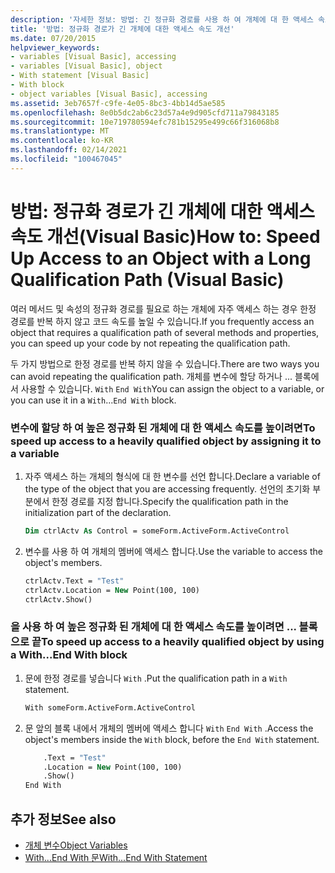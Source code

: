 ```yaml
---
description: '자세한 정보: 방법: 긴 정규화 경로를 사용 하 여 개체에 대 한 액세스 속도 향상 (Visual Basic)'
title: '방법: 정규화 경로가 긴 개체에 대한 액세스 속도 개선'
ms.date: 07/20/2015
helpviewer_keywords:
- variables [Visual Basic], accessing
- variables [Visual Basic], object
- With statement [Visual Basic]
- With block
- object variables [Visual Basic], accessing
ms.assetid: 3eb7657f-c9fe-4e05-8bc3-4bb14d5ae585
ms.openlocfilehash: 8e0b5dc2ab6c23d57a4e9d905cfd711a79843185
ms.sourcegitcommit: 10e719780594efc781b15295e499c66f316068b8
ms.translationtype: MT
ms.contentlocale: ko-KR
ms.lasthandoff: 02/14/2021
ms.locfileid: "100467045"
---
```

# <a name="how-to-speed-up-access-to-an-object-with-a-long-qualification-path-visual-basic"></a><span data-ttu-id="dcd14-103">방법: 정규화 경로가 긴 개체에 대한 액세스 속도 개선(Visual Basic)</span><span class="sxs-lookup"><span data-stu-id="dcd14-103">How to: Speed Up Access to an Object with a Long Qualification Path (Visual Basic)</span></span>

<span data-ttu-id="dcd14-104">여러 메서드 및 속성의 정규화 경로를 필요로 하는 개체에 자주 액세스 하는 경우 한정 경로를 반복 하지 않고 코드 속도를 높일 수 있습니다.</span><span class="sxs-lookup"><span data-stu-id="dcd14-104">If you frequently access an object that requires a qualification path of several methods and properties, you can speed up your code by not repeating the qualification path.</span></span>

<span data-ttu-id="dcd14-105">두 가지 방법으로 한정 경로를 반복 하지 않을 수 있습니다.</span><span class="sxs-lookup"><span data-stu-id="dcd14-105">There are two ways you can avoid repeating the qualification path.</span></span> <span data-ttu-id="dcd14-106">개체를 변수에 할당 하거나 ... 블록에서 사용할 수 있습니다. `With` `End With`</span><span class="sxs-lookup"><span data-stu-id="dcd14-106">You can assign the object to a variable, or you can use it in a `With`...`End With` block.</span></span>

### <a name="to-speed-up-access-to-a-heavily-qualified-object-by-assigning-it-to-a-variable"></a><span data-ttu-id="dcd14-107">변수에 할당 하 여 높은 정규화 된 개체에 대 한 액세스 속도를 높이려면</span><span class="sxs-lookup"><span data-stu-id="dcd14-107">To speed up access to a heavily qualified object by assigning it to a variable</span></span>

1. <span data-ttu-id="dcd14-108">자주 액세스 하는 개체의 형식에 대 한 변수를 선언 합니다.</span><span class="sxs-lookup"><span data-stu-id="dcd14-108">Declare a variable of the type of the object that you are accessing frequently.</span></span> <span data-ttu-id="dcd14-109">선언의 초기화 부분에서 한정 경로를 지정 합니다.</span><span class="sxs-lookup"><span data-stu-id="dcd14-109">Specify the qualification path in the initialization part of the declaration.</span></span>

    ```vb
    Dim ctrlActv As Control = someForm.ActiveForm.ActiveControl
    ```

2. <span data-ttu-id="dcd14-110">변수를 사용 하 여 개체의 멤버에 액세스 합니다.</span><span class="sxs-lookup"><span data-stu-id="dcd14-110">Use the variable to access the object's members.</span></span>

    ```vb
    ctrlActv.Text = "Test"
    ctrlActv.Location = New Point(100, 100)
    ctrlActv.Show()
    ```

### <a name="to-speed-up-access-to-a-heavily-qualified-object-by-using-a-withend-with-block"></a><span data-ttu-id="dcd14-111">을 사용 하 여 높은 정규화 된 개체에 대 한 액세스 속도를 높이려면 ... 블록으로 끝</span><span class="sxs-lookup"><span data-stu-id="dcd14-111">To speed up access to a heavily qualified object by using a With...End With block</span></span>

1. <span data-ttu-id="dcd14-112">문에 한정 경로를 넣습니다 `With` .</span><span class="sxs-lookup"><span data-stu-id="dcd14-112">Put the qualification path in a `With` statement.</span></span>

    ```vb
    With someForm.ActiveForm.ActiveControl
    ```

2. <span data-ttu-id="dcd14-113">문 앞의 블록 내에서 개체의 멤버에 액세스 합니다 `With` `End With` .</span><span class="sxs-lookup"><span data-stu-id="dcd14-113">Access the object's members inside the `With` block, before the `End With` statement.</span></span>

    ```vb
        .Text = "Test"
        .Location = New Point(100, 100)
        .Show()
    End With
    ```

## <a name="see-also"></a><span data-ttu-id="dcd14-114">추가 정보</span><span class="sxs-lookup"><span data-stu-id="dcd14-114">See also</span></span>

- [<span data-ttu-id="dcd14-115">개체 변수</span><span class="sxs-lookup"><span data-stu-id="dcd14-115">Object Variables</span></span>](object-variables.md)
- [<span data-ttu-id="dcd14-116">With...End With 문</span><span class="sxs-lookup"><span data-stu-id="dcd14-116">With...End With Statement</span></span>](../../../language-reference/statements/with-end-with-statement.md)
